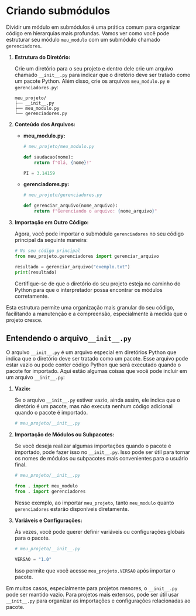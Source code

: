 # Criando submódulos
Dividir um módulo em submódulos é uma prática comum para organizar código em hierarquias mais profundas. Vamos ver como você pode estruturar seu módulo `meu_modulo` com um submódulo chamado `gerenciadores`.

1. **Estrutura do Diretório:**

   Crie um diretório para o seu projeto e dentro dele crie um arquivo chamado `__init__.py` para indicar que o diretório deve ser tratado como um pacote Python. Além disso, crie os arquivos `meu_modulo.py` e `gerenciadores.py`:

   ```
   meu_projeto/
   ├── __init__.py
   ├── meu_modulo.py
   └── gerenciadores.py
   ```

2. **Conteúdo dos Arquivos:**

   - **meu_modulo.py:**

     ```python
     # meu_projeto/meu_modulo.py

     def saudacao(nome):
         return f"Olá, {nome}!"

     PI = 3.14159
     ```

   - **gerenciadores.py:**

     ```python
     # meu_projeto/gerenciadores.py

     def gerenciar_arquivo(nome_arquivo):
         return f"Gerenciando o arquivo: {nome_arquivo}"
     ```

3. **Importação em Outro Código:**

   Agora, você pode importar o submódulo `gerenciadores` no seu código principal da seguinte maneira:

   ```python
   # No seu código principal
   from meu_projeto.gerenciadores import gerenciar_arquivo

   resultado = gerenciar_arquivo("exemplo.txt")
   print(resultado)
   ```

   Certifique-se de que o diretório do seu projeto esteja no caminho do Python para que o interpretador possa encontrar os módulos corretamente.

Esta estrutura permite uma organização mais granular do seu código, facilitando a manutenção e a compreensão, especialmente à medida que o projeto cresce.

## Entendendo o arquivo`__init__.py`
O arquivo `__init__.py` é um arquivo especial em diretórios Python que indica que o diretório deve ser tratado como um pacote. Esse arquivo pode estar vazio ou pode conter código Python que será executado quando o pacote for importado. Aqui estão algumas coisas que você pode incluir em um arquivo `__init__.py`:

1. **Vazio:**
   
   Se o arquivo `__init__.py` estiver vazio, ainda assim, ele indica que o diretório é um pacote, mas não executa nenhum código adicional quando o pacote é importado.

   ```python
   # meu_projeto/__init__.py
   ```

2. **Importação de Módulos ou Subpacotes:**

   Se você deseja realizar algumas importações quando o pacote é importado, pode fazer isso no `__init__.py`. Isso pode ser útil para tornar os nomes de módulos ou subpacotes mais convenientes para o usuário final.

   ```python
   # meu_projeto/__init__.py

   from . import meu_modulo
   from . import gerenciadores
   ```

   Nesse exemplo, ao importar `meu_projeto`, tanto `meu_modulo` quanto `gerenciadores` estarão disponíveis diretamente.

3. **Variáveis e Configurações:**

   Às vezes, você pode querer definir variáveis ou configurações globais para o pacote.

   ```python
   # meu_projeto/__init__.py

   VERSAO = "1.0"
   ```

   Isso permite que você acesse `meu_projeto.VERSAO` após importar o pacote.

Em muitos casos, especialmente para projetos menores, o `__init__.py` pode ser mantido vazio. Para projetos mais extensos, pode ser útil usar `__init__.py` para organizar as importações e configurações relacionadas ao pacote.